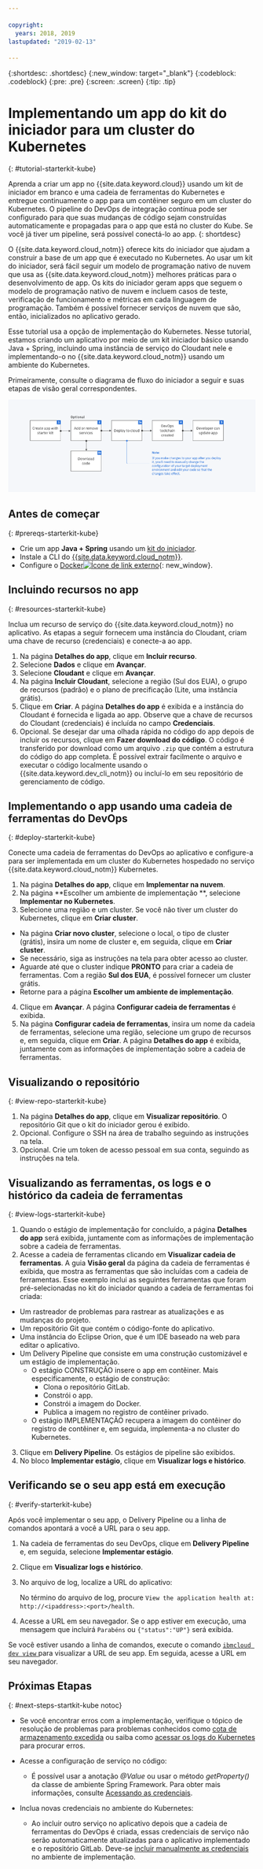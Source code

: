 ```yaml
---

copyright:
  years: 2018, 2019
lastupdated: "2019-02-13"

---
```


{:shortdesc: .shortdesc}
{:new_window: target="_blank"}
{:codeblock: .codeblock}
{:pre: .pre}
{:screen: .screen}
{:tip: .tip}

# Implementando um app do kit do iniciador para um cluster do Kubernetes
{: #tutorial-starterkit-kube}

Aprenda a criar um app no {{site.data.keyword.cloud}} usando um kit de iniciador em branco e uma cadeia
de ferramentas do Kubernetes e entregue continuamente o app para um contêiner seguro em um cluster do Kubernetes. O
pipeline do DevOps de integração contínua pode ser configurado para que suas mudanças de código sejam construídas
automaticamente e propagadas para o app que está no cluster do Kube. Se você já tiver um pipeline, será possível
conectá-lo ao app.
{: shortdesc}

O {{site.data.keyword.cloud_notm}} oferece kits do iniciador que ajudam a construir a base de um app
que é executado no Kubernetes. Ao usar um kit do iniciador, será fácil seguir um modelo de programação nativo de nuvem que usa as {{site.data.keyword.cloud_notm}} melhores práticas para o desenvolvimento de app. Os kits do iniciador geram apps que seguem o modelo de programação nativo de nuvem e incluem casos de teste, verificação
de funcionamento e métricas em cada linguagem de programação. Também é possível fornecer serviços de nuvem que são,
então, inicializados no aplicativo gerado.

Esse tutorial usa a opção de implementação do Kubernetes. Nesse tutorial, estamos criando um aplicativo por meio
de um kit iniciador básico usando Java + Spring, incluindo uma instância de serviço do Cloudant nele e implementando-o no {{site.data.keyword.cloud_notm}} usando um ambiente do Kubernetes.

Primeiramente, consulte o diagrama de fluxo do iniciador a seguir e suas etapas de visão geral correspondentes.

![Fluxograma do kit do iniciador](../images/starterkit-flow.png) 

## Antes de começar
{: #prereqs-starterkit-kube}

* Crie um app **Java + Spring** usando um [kit do iniciador](/docs/apps/tutorials/tutorial_starter-kit.html#tutorial-starterkit).
* Instale a CLI do [{{site.data.keyword.cloud_notm}}](/docs/cli/index.html).
* Configure o [Docker![Ícone de link externo](../../icons/launch-glyph.svg "Ícone de link externo")](https://www.docker.com/get-started){: new_window}.

## Incluindo recursos no app
{: #resources-starterkit-kube}

Inclua um recurso de serviço do {{site.data.keyword.cloud_notm}} no aplicativo. As etapas a seguir
fornecem uma instância do Cloudant, criam uma chave de recurso (credenciais) e conecte-a ao app.

1. Na página **Detalhes do app**, clique em **Incluir recurso**.
2. Selecione **Dados** e clique em **Avançar**.
3. Selecione **Cloudant** e clique em **Avançar**.
4. Na página **Incluir Cloudant**, selecione a região (Sul dos EUA), o grupo de recursos
(padrão) e o plano de precificação (Lite, uma instância grátis).
5. Clique em **Criar**. A página **Detalhes do app** é exibida e a instância do Cloudant é fornecida e ligada ao app. Observe que a chave de recursos do Cloudant (credenciais) é
incluída no campo **Credenciais**.
6. Opcional. Se desejar dar uma olhada rápida no código do app depois de incluir os recursos, clique em **Fazer download do código**. O código é transferido por download como um arquivo `.zip` que contém a estrutura do código do app completa. É possível extrair facilmente o arquivo e executar o código localmente usando o {{site.data.keyword.dev_cli_notm}} ou incluí-lo em seu repositório de gerenciamento de código.

## Implementando o app usando uma cadeia de ferramentas do DevOps
{: #deploy-starterkit-kube}

Conecte uma cadeia de ferramentas do DevOps ao aplicativo e configure-a para ser implementada em um cluster do
Kubernetes hospedado no serviço {{site.data.keyword.cloud_notm}} Kubernetes.

1. Na página **Detalhes do app**, clique em **Implementar na nuvem**.
2. Na página **Escolher um ambiente de implementação **, selecione **Implementar
no Kubernetes**.
3. Selecione uma região e um cluster. Se você não tiver um cluster do Kubernetes, clique em **Criar cluster**.
  * Na página **Criar novo cluster**, selecione o local, o tipo de cluster (grátis), insira
um nome de cluster e, em seguida, clique em **Criar cluster**.
  * Se necessário, siga as instruções na tela para obter acesso ao cluster.
  * Aguarde até que o cluster indique **PRONTO** para criar a cadeia de ferramentas. Com a
região **Sul dos EUA**, é possível fornecer um cluster grátis.
  * Retorne para a página **Escolher um ambiente de implementação**.
4. Clique em **Avançar**. A página **Configurar cadeia de ferramentas** é exibida.
5. Na página **Configurar cadeia de ferramentas**, insira um nome da cadeia de ferramentas,
selecione uma região, selecione um grupo de recursos e, em seguida, clique em **Criar**. A página **Detalhes do app** é exibida, juntamente com as informações de implementação sobre a cadeia de ferramentas.

## Visualizando o repositório
{: #view-repo-starterkit-kube}

1. Na página **Detalhes do app**, clique em **Visualizar repositório**. O
repositório Git que o kit do iniciador gerou é exibido.
2. Opcional. Configure o SSH na área de trabalho seguindo as instruções na tela.
3. Opcional. Crie um token de acesso pessoal em sua conta, seguindo as instruções na tela.

## Visualizando as ferramentas, os logs e o histórico da cadeia de ferramentas
{: #view-logs-starterkit-kube}

1. Quando o estágio de implementação for concluído, a página **Detalhes do app** será exibida, juntamente com as informações de implementação sobre a cadeia de ferramentas.
2. Acesse a cadeia de ferramentas clicando em **Visualizar cadeia de ferramentas**. A guia **Visão geral** da página da cadeia de ferramentas é exibida, que mostra as ferramentas que são
incluídas com a cadeia de ferramentas. Esse exemplo inclui as seguintes ferramentas que foram pré-selecionadas no kit do
iniciador quando a cadeia de ferramentas foi criada:
  * Um rastreador de problemas para rastrear as atualizações e as mudanças do projeto.
  * Um repositório Git que contém o código-fonte do aplicativo.
  * Uma instância do Eclipse Orion, que é um IDE baseado na web para editar o aplicativo.
  * Um Delivery Pipeline que consiste em uma construção customizável e um estágio de implementação.
	 * O estágio CONSTRUÇÃO insere o app em contêiner. Mais especificamente, o estágio de construção:
	   * Clona o repositório GitLab.
	   * Constrói o app.
	   * Constrói a imagem do Docker.
	   * Publica a imagem no registro de contêiner privado.
	 * O estágio IMPLEMENTAÇÃO recupera a imagem do contêiner do registro de contêiner e, em seguida,
implementa-a no cluster do Kubernetes.
3. Clique em **Delivery Pipeline**. Os estágios de pipeline são exibidos.
4. No bloco **Implementar estágio**, clique em **Visualizar logs e histórico**.

## Verificando se o seu app está em execução
{: #verify-starterkit-kube}

Após você implementar o seu app, o Delivery Pipeline ou a linha de comandos apontará a você a URL para o seu app.

1. Na cadeia de ferramentas do seu DevOps, clique em **Delivery Pipeline** e, em seguida, selecione **Implementar estágio**.
2. Clique em **Visualizar logs e histórico**.
3. No arquivo de log, localize a URL do aplicativo:

    No término do arquivo de log, procure `View the application health at: http://<ipaddress>:<port>/health`.

4. Acesse a URL em seu navegador. Se o app estiver em execução, uma mensagem que incluirá `Parabéns` ou `{"status":"UP"}` será exibida.

Se você estiver usando a linha de comandos, execute o comando [ ` ibmcloud dev view ` ](/docs/cli/idt/commands.html#view) para visualizar a URL de seu app. Em seguida, acesse a URL em seu navegador.

## Próximas Etapas
{: #next-steps-startkit-kube notoc}

* Se você encontrar erros com a implementação, verifique o tópico de resolução de problemas para problemas
conhecidos como [cota de armazenamento excedida](/docs/apps/ts_apps.html#exceed_quota) ou saiba
como [acessar os logs do Kubernetes](/docs/apps/ts_apps.html#access_kube_logs) para procurar erros.

* Acesse a configuração de serviço no código:
	- É possível usar a anotação _@Value_ ou usar o método _getProperty()_ da classe de
ambiente Spring Framework. Para obter mais informações, consulte
[Acessando as credenciais](/docs/java-spring?topic=java-spring-configuration#accessing-credentials).

* Inclua novas credenciais no ambiente do Kubernetes:
	- Ao incluir outro serviço no aplicativo depois que a cadeia de ferramentas do DevOps é criada, essas
credenciais de serviço não serão automaticamente atualizadas para o aplicativo implementado e o repositório GitLab. Deve-se [incluir manualmente as credenciais](/docs/apps?topic=creating-apps-add-credentials-kube#credentials-starterkit-kube) no ambiente de
implementação.
